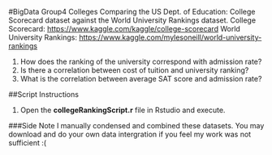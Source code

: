 #BigData Group4 Colleges
Comparing the US Dept. of Education: College Scorecard dataset against the World University Rankings dataset.
College Scorecard: https://www.kaggle.com/kaggle/college-scorecard
World University Rankings: https://www.kaggle.com/mylesoneill/world-university-rankings

1. How does the ranking of the university correspond with admission rate?
2. Is there a correlation between cost of tuition and university ranking?
3. What is the correlation between average SAT score and admission rate?

##Script Instructions
1. Open the **collegeRankingScript.r** file in Rstudio and execute. 

###Side Note
I manually condensed and combined these datasets. You may download and do your own data intergration if you feel my work was not sufficient :(